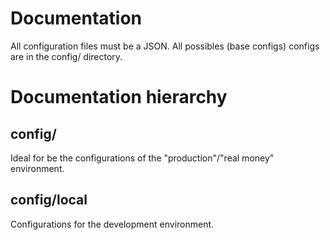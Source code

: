 # Documentation

All configuration files must be a JSON. All possibles (base configs) configs are in the config/ directory.

# Documentation hierarchy

## config/

Ideal for be the configurations of the "production"/"real money" environment.

## config/local

Configurations for the development environment.